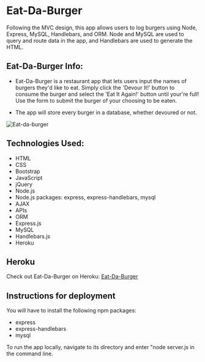 # Eat-Da-Burger
Following the MVC design, this app allows users to log burgers using Node, Express, MySQL, Handlebars, and ORM. Node and MySQL are used to query and route data in the app, and Handlebars are used to generate the HTML.


## Eat-Da-Burger Info:

* Eat-Da-Burger is a restaurant app that lets users input the names of burgers they'd like to eat. Simply click the 'Devour It!' button to consume the burger and select the 'Eat It Again!' button until your're full! Use the form to submit the burger of your choosing to be eaten.

* The app will store every burger in a database, whether devoured or not.

![Eat-da-burger](./assets/img/Eat-da-burger.PNG)



## Technologies Used:

* HTML
* CSS
* Bootstrap
* JavaScript
* jQuery
* Node.js
* Node.js packages: express, express-handlebars, mysql
* AJAX
* APIs
* ORM
* Express.js
* MySQL
* Handlebars.js
* Heroku

## Heroku

Check out Eat-Da-Burger on Heroku: [Eat-Da-Burger](https://eat-da-burger-log-da-burger.herokuapp.com/ )

## Instructions for deployment

You will have to install the following npm packages:
* express
* express-handlebars
* mysql

To run the app locally, navigate to its directory and enter "node server.js in the command line.
